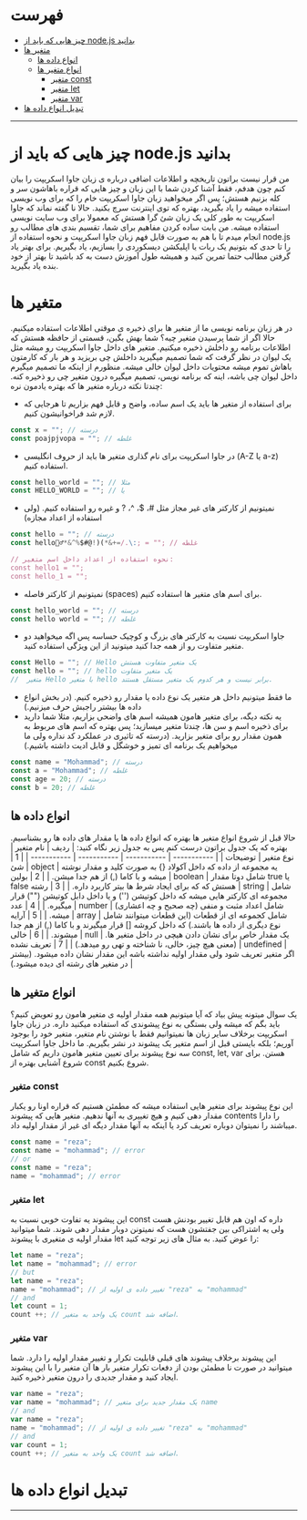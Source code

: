# فهرست
- [چیز هایی که باید از node.js بدانید](#چیز-هایی-که-باید-از-nodejs-بدانید)
- [متغیر ها](#متغیر-ها)
  - [انواع داده ها](#انواع-داده-ها)
  - [انواع متغیر ها](#انواع-متغیر-ها)
    - [متغیر const](#متغیر-const)
    - [متغیر let](#متغیر-let)
    - [متغیر var](#متغیر-var)
- [تبدیل انواع داده ها](#تبدیل-انواع-داده-ها)

---

# چیز هایی که باید از node.js بدانید
من قرار نیست براتون تاریخچه و اطلاعات اضافی درباره ی زبان جاوا اسکریپت را بیان کنم چون هدفم، فقط آشنا کردن شما با این زبان و چیز هایی که قراره باهاشون سر و کله بزنیم هستش؛ پس اگر میخواهید زبان جاوا اسکریپت خام را که برای وب نویسی استفاده میشه را یاد بگیرید، بهتره که توی اینترنت سرچ بکنید. حالا نا گفته نماند که جاوا اسکریپت به طور کلی یک زبان شئ گرا هستش که معمولا برای وب سایت نویسی استفاده میشه.
من بابت ساده کردن مفاهیم برای شما، تقسیم بندی های مطالب رو انجام میدم تا با هم به صورت قابل فهم زبان جاوا اسکریپت و نحوه استفاده از node.js را تا حدی که بتونیم یک ربات یا اپلیکشن دیسکوردی را بسازیم، یاد بگیریم. برای بهتر یاد گرفتن مطالب حتما تمرین کنید و همیشه طول آموزش دست به کد باشید تا بهتر از خود بنده یاد بگیرید.

# متغیر ها
در هر زبان برنامه نویسی ما از متغیر ها برای ذخیره ی موقتی اطلاعات استفاده میکنیم. حالا اگر از شما پرسیدن متغیر چیه؟ شما بهش بگین، قسمتی از حافظه هستش که اطلاعات برنامه رو داخلش ذخیره میکنیم. متغیر های داخل جاوا اسکریپت رو میشه مثل یک لیوان در نظر گرفت که شما تصمیم میگیرید داخلش چی بریزید و هر بار که کارمتون باهاش تموم میشه محتویات داخل لیوان خالی میشه. منظورم از اینکه ما تصمیم میگیرم داخل لیوان چی باشه، اینه که برنامه نویس، تصمیم میگیره درون متغیر چی رو ذخیره کنه. چندتا نکته درباره متغیر ها که بهتره یادمون نره:

- برای استفاده از متغیر ها باید یک اسم ساده، واضح و قابل فهم بزاریم تا هرجایی که لازم شد فراخوانیشون کنیم.
```js
const x = ""; // درسته
const poajpjvopa = ""; // غلطه
```
- در جاوا اسکریپت برای نام گذاری متغیر ها باید از حروف انگلیسی (A-Z یا a-z) استفاده کنیم.
```js
const hello_world = ""; // مثلا
const HELLO_WORLD = ""; // یا
```
- نمیتونیم از کارکتر های غیر مجاز مثل #، $، ^، ? و غیره رو استفاده کنیم. (ولی استفاده از اعداد مجازه)

```js
const hello = ""; // درسته
const hello🙋‍♂️*&^%$#@!)(*&+=/.\:; = ""; // غلطه

// نحوه استفاده از اعداد داخل اسم متغیر:
const hello1 = "";
const hello_1 = "";
```
- نمیتونیم از کارکتر فاصله (spaces) برای اسم های متغیر ها استفاده کنیم.
```js
const hello_world = ""; // درسته
const hello world = ""; // غلطه
```
- جاوا اسکریپت نسبت به کارکتر های بزرگ و کوچیک حساسه پس اگه میخواهید دو متغیر متفاوت رو از همه جدا کنید میتونید از این ویژگی استفاده کنید.
```js
const Hello = ""; // Hello یک متغیر متفاوت هستش
const hello = ""; // hello یک متغیر متفاوت
//  متغیر Hello با متغیر hello برابر نیست و هر کدوم یک متغیر مستقل هستند. 
```
- ما فقط میتونیم داخل هر متغیر یک نوع داده یا مقدار رو ذخیره کنیم. (در بخش انواع داده ها بیشتر راجبش حرف میزنیم.)
- یه نکته دیگه، برای متغیر هامون همیشه اسم های واضحی بزاریم، مثلا شما دارید برای ذخیره اسم و سن ها، چندتا متغیر میسازید؛ پس بهتره که اسم های مربوط به همون مقدار رو برای متغیر بزارید. (درسته که تاثیری در عملکرد کد نداره ولی ما میخواهیم یک برنامه ای تمیز و خوشگل و قابل ادیت داشته باشیم.)
```js
const name = "Mohammad"; // درسته
const a = "Mohammad"; // غلطه
const age = 20; // درسته
const b = 20; // غلطه
```

## انواع داده ها
حالا قبل از شروع انواع متغیر ها بهتره که انواع داده ها یا مقدار های داده ها رو بشناسیم.
بهتره که یک جدول براتون درست کنم پس به جدول زیر نگاه کنید:
| ردیف | نام متغیر | نوع متغیر | توضیحات |
| ----------- | ----------- | ----------- | ----------- |
| 1 | شئ | object | یه مجموعه از داده که داخل آکولاد {} به صورت کلید و مقدار نوشته میشه و با کاما (,) از هم جدا میشن. |
| 2 | بولین | boolean | شامل دوتا مقدار true یا false هستش که که برای ایجاد شرط ها بیتر کاربرد داره. |
| 3 | رشته | string | شامل مجموعه ای کارکتر هایی میشه که داخل کوتیشن ('') و یا داخل دابل کوتیشن ("") قرار میگیره. |
| 4 | عدد | number | شامل اعداد مثبت و منفی (چه صحیح و چه اعشاری) میشه. |
| 5 | آرایه | array | شامل کجموعه ای از قطعات (این قطعات میتوانند شامل نوع دیگری از داده ها باشند.) که داخل کروشه [] قرار میگیرند و با کاما (,) از هم جدا میشوند. |
| 6 | خالی | null | یک مقدار خاص برای نشان دادن هیچی در داخل متغیر ها. (معنی هیچ چیز، خالی، نا شناخته و تهی رو میدهد.) |
| 7 | تعریف نشده | undefined | اگر متغیر تعریف شود ولی مقدار اولیه نداشته باشه این مقدار نشان داده میشود. (بیشتر در متغیر های رشته ای دیده میشود.) |

## انواع متغیر ها
یک سوال میتونه پیش بیاد که آیا میتونیم همه مقدار اولیه ی متغیر هامون رو تعویض کنیم؟ باید بگم که میشه ولی بستگی به نوع پیشوندی که استفاده میکنید داره. 
در زبان جاوا اسکریپت برخلاف سایر زبان ها نمیتوانیم فقط با نوشتن نام متغیر، متغیر خود را بوجود آوریم؛ بلکه بایستی قبل از اسم متغیر یک پیشوند در نشر بگیریم.
ما داخل جاوا اسکریپت سه نوع پیشوند برای تعیین متغیر هامون داریم که شامل const, let, var هستن.
برای شروع آشنایی بهتره از const شروع بکنیم.

### متغیر const
این نوع پیشوند برای متغیر هایی استفاده میشه که مطمئن هستیم که قراره اونا رو یکبار مقدار دهی کنیم و هیچ تغییری به آنها ندهیم. متغیر هایی که پیشوند contents را دارا میباشند را نمیتوان دوباره تعریف کرد یا اینکه به آنها مقدار دیگه ای غیر از مقدار اولیه داد.
```js
const name = "reza";
const name = "mohammad"; // error
// or
const name = "reza";
name = "mohammad"; // error
```

### متغیر let
این پیشوند یه تفاوت خوبی نسبت به const داره که اون هم قابل تغییر بودنش هست ولی یه اشتراکی بین جفتشون هست که نمیتونن دوبار مقدار دهی شوند. شما میتوانید مقدار اولیه ی متغیری با پیشوند let را عوض کنید. به مثال های زیر توجه کنید:
```js
let name = "reza";
let name = "mohammad"; // error
// but
let name = "reza";
name = "mohammad"; // تغییر داده ی اولیه از "reza" به "mohammad"
// and
let count = 1;
count ++; // یک واحد به متغیر count اضافه شد. 
```

### متغیر var
این پیشوند برخلاف پیشوند های قبلی قابلیت تکرار و تغییر مقدار اولیه را دارد. شما میتوانید در صورت نا مطمئن بودن از دفعات تکرار متغیر بار ها آن متغیر را با این پیشوند ایجاد کنید و مقدار جدیدی را درون متغیر ذخیره کنید.
```js
var name = "reza";
var name = "mohammad"; // یک مقدار جدید برای متغیر name
// and
var name = "reza";
name = "mohammad"; // تغییر داده ی اولیه از "reza" به "mohammad"
// and
var count = 1;
count ++; // یک واحد به متغیر count اضافه شد. 
```

# تبدیل انواع داده ها


---
